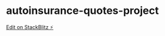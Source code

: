 # autoinsurance-quotes-project

[Edit on StackBlitz ⚡️](https://stackblitz.com/edit/vitejs-vite-fsu8t5)